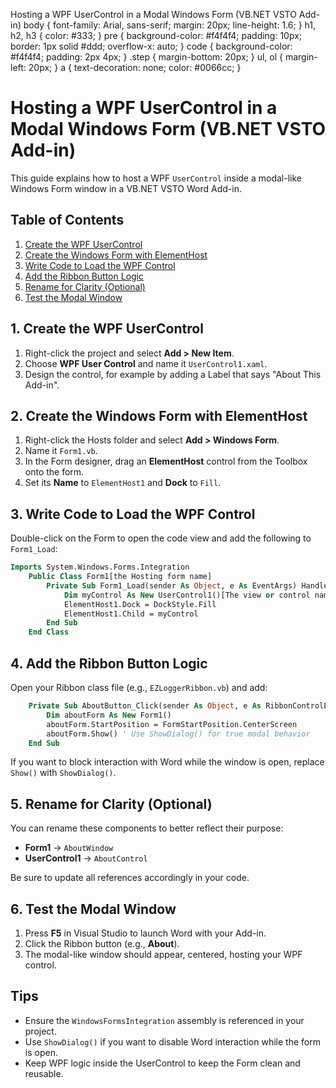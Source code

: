 Hosting a WPF UserControl in a Modal Windows Form (VB.NET VSTO Add-in) body { font-family: Arial, sans-serif; margin: 20px; line-height: 1.6; } h1, h2, h3 { color: #333; } pre { background-color: #f4f4f4; padding: 10px; border: 1px solid #ddd; overflow-x: auto; } code { background-color: #f4f4f4; padding: 2px 4px; } .step { margin-bottom: 20px; } ul, ol { margin-left: 20px; } a { text-decoration: none; color: #0066cc; }

Hosting a WPF UserControl in a Modal Windows Form (VB.NET VSTO Add-in)
======================================================================

This guide explains how to host a WPF `UserControl` inside a modal-like Windows Form window in a VB.NET VSTO Word Add-in.

Table of Contents
-----------------

1.  [Create the WPF UserControl](#create-usercontrol)
2.  [Create the Windows Form with ElementHost](#create-form)
3.  [Write Code to Load the WPF Control](#form-logic)
4.  [Add the Ribbon Button Logic](#ribbon-code)
5.  [Rename for Clarity (Optional)](#optional-names)
6.  [Test the Modal Window](#testing)

1\. Create the WPF UserControl
------------------------------

1.  Right-click the project and select **Add > New Item**.
2.  Choose **WPF User Control** and name it `UserControl1.xaml`.
3.  Design the control, for example by adding a Label that says "About This Add-in".

2\. Create the Windows Form with ElementHost
--------------------------------------------

1.  Right-click the Hosts folder and select **Add > Windows Form**.
2.  Name it `Form1.vb`.
3.  In the Form designer, drag an **ElementHost** control from the Toolbox onto the form.
4.  Set its **Name** to `ElementHost1` and **Dock** to `Fill`.

3\. Write Code to Load the WPF Control
--------------------------------------

Double-click on the Form to open the code view and add the following to `Form1_Load`:

```vb
Imports System.Windows.Forms.Integration
    Public Class Form1[the Hosting form name]
        Private Sub Form1_Load(sender As Object, e As EventArgs) Handles MyBase.Load
            Dim myControl As New UserControl1()[The view or control name]
            ElementHost1.Dock = DockStyle.Fill
            ElementHost1.Child = myControl
        End Sub
    End Class
```

4\. Add the Ribbon Button Logic
-------------------------------

Open your Ribbon class file (e.g., `EZLoggerRibbon.vb`) and add:

```vb
    Private Sub AboutButton_Click(sender As Object, e As RibbonControlEventArgs) Handles AboutButton.Click
        Dim aboutForm As New Form1()
        aboutForm.StartPosition = FormStartPosition.CenterScreen
        aboutForm.Show() ' Use ShowDialog() for true modal behavior
    End Sub
```

If you want to block interaction with Word while the window is open, replace `Show()` with `ShowDialog()`.

5\. Rename for Clarity (Optional)
---------------------------------

You can rename these components to better reflect their purpose:

*   **Form1** → `AboutWindow`
*   **UserControl1** → `AboutControl`

Be sure to update all references accordingly in your code.

6\. Test the Modal Window
-------------------------

1.  Press **F5** in Visual Studio to launch Word with your Add-in.
2.  Click the Ribbon button (e.g., **About**).
3.  The modal-like window should appear, centered, hosting your WPF control.

Tips
----

*   Ensure the `WindowsFormsIntegration` assembly is referenced in your project.
*   Use `ShowDialog()` if you want to disable Word interaction while the form is open.
*   Keep WPF logic inside the UserControl to keep the Form clean and reusable.

<!-- @nested-tags:wpf-user-control -->